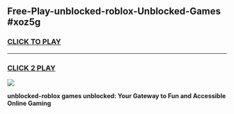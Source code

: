 
## Free-Play-unblocked-roblox-Unblocked-Games #xoz5g
<h3>
<a href="https://news.freeplayer.one?title=unblocked-roblox&ref=8M">CLICK TO PLAY</a></h3>
<hr>

<h3>
<a href="https://news.freeplayer.one?title=unblocked-roblox&ref=8M">CLICK 2 PLAY</a>
  
</h3>

<a href="https://news.freeplayer.one?title=unblocked-roblox&ref=8M"><img src="https://clearcache.store/games.png"></a>


**unblocked-roblox games unblocked: Your Gateway to Fun and Accessible Online Gaming**
